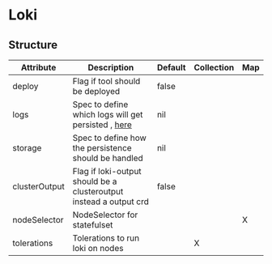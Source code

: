 # Loki 
 

## Structure 
 

| Attribute     | Description                                                         | Default | Collection | Map  |
| ------------- | ------------------------------------------------------------------- | ------- | ---------- | ---  |
| deploy        | Flag if tool should be deployed                                     |  false  |            |      |
| logs          | Spec to define which logs will get persisted , [here](Logs/Logs.md) |  nil    |            |      |
| storage       | Spec to define how the persistence should be handled                |  nil    |            |      |
| clusterOutput | Flag if loki-output should be a clusteroutput instead a output crd  |  false  |            |      |
| nodeSelector  | NodeSelector for statefulset                                        |         |            | X    |
| tolerations   | Tolerations to run loki on nodes                                    |         | X          |      |
